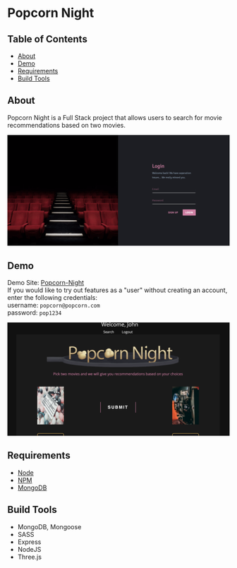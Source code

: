 # Popcorn Night

## Table of Contents
* [About](#about)
* [Demo](#demo)
* [Requirements](#requirements)
* [Build Tools](#build-tools)


## About
Popcorn Night is a Full Stack project that allows users to search for movie recommendations based on two movies.  

<img src="/images/img2.png">


## Demo
Demo Site: [Popcorn-Night](https://foreel.herokuapp.com/)  
If you would like to try out features as a "user" without creating an account, enter the following credentials:  
username: `popcorn@popcorn.com`  
password: `pop1234` 

<img src="/images/img1.png">


## Requirements
* [Node](https://nodejs.org/en/)
* [NPM](https://www.npmjs.com/)
* [MongoDB](https://www.mongodb.com/)

## Build Tools
* MongoDB, Mongoose
* SASS
* Express
* NodeJS
* Three.js
